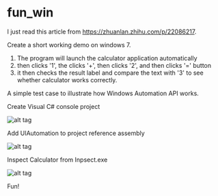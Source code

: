 # fun_win

I just read this article from https://zhuanlan.zhihu.com/p/22086217.

Create a short working demo on windows 7. 

1. The program will launch the calculator application automatically
2. then clicks '1', the clicks '+', then clicks '2', and then clicks '=' button
3. it then checks the result label and compare the text with '3' to see whether calculator works correctly.

A simple test case to illustrate how Windows Automation API works.

Create Visual C# console project

![alt tag](https://github.com/whoissqr/fun_win/blob/master/Console_prj.jpg)

Add UIAutomation to project reference assembly

![alt tag](https://github.com/whoissqr/fun_win/blob/master/Ref_mgr.jpg)

Inspect Calculator from Inpsect.exe

![alt tag](https://github.com/whoissqr/fun_win/blob/master/Inspect.jpg)

Fun!
